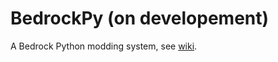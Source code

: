 # BedrockPy (on developement)
A Bedrock Python modding system, see [wiki](https://github.com/allankevinrichie/BedrockPy/wiki).
